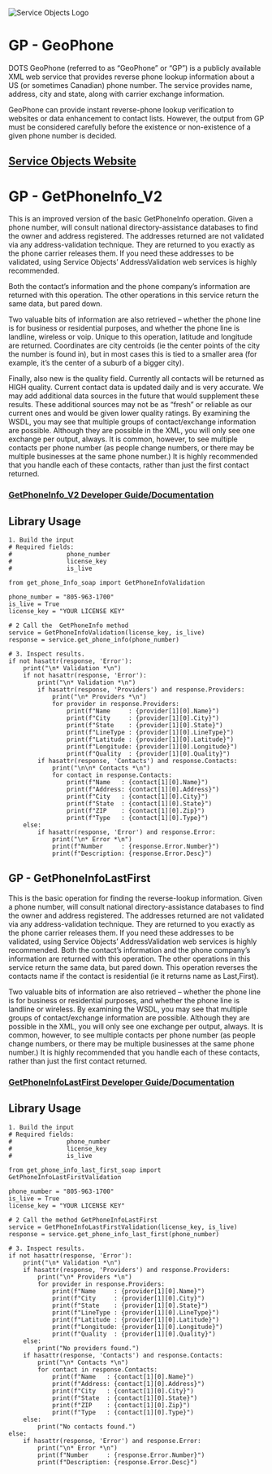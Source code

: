 ﻿![Service Objects Logo](https://www.serviceobjects.com/wp-content/uploads/2021/05/SO-Logo-with-TM.gif "Service Objects Logo")

# GP - GeoPhone 

DOTS GeoPhone (referred to as “GeoPhone” or “GP”) is a publicly available XML web service that provides reverse phone lookup information about a US (or sometimes Canadian) phone number. The service provides name, address, city and state, along with carrier exchange information.

GeoPhone can provide instant reverse-phone lookup verification to websites or data enhancement to contact lists. However, the output from GP must be considered carefully before the existence or non-existence of a given phone number is decided.

## [Service Objects Website](https://serviceobjects.com)

# GP - GetPhoneInfo_V2

This is an improved version of the basic GetPhoneInfo operation. Given a phone number, will consult national directory-assistance databases to find the owner and address registered. The addresses returned are not validated via any address-validation technique. They are returned to you exactly as the phone carrier releases them. If you need these addresses to be validated, using Service Objects’ AddressValidation web services is highly recommended. 

Both the contact’s information and the phone company’s information are returned with this operation. The other operations in this service return the same data, but pared down.

Two valuable bits of information are also retrieved – whether the phone line is for business or residential purposes, and whether the phone line is landline, wireless or voip. Unique to this operation, latitude and longitude are returned. Coordinates are city centroids (ie the center points of the city the number is found in), but in most cases this is tied to a smaller area (for example, it’s the center of a suburb of a bigger city).

Finally, also new is the quality field. Currently all contacts will be returned as HIGH quality. Current contact data is updated daily and is very accurate. We may add additional data sources in the future that would supplement these results. These additional sources may not be as “fresh” or reliable as our current ones and would be given lower quality ratings. By examining the WSDL, you may see that multiple groups of contact/exchange information are possible. Although they are possible in the XML, you will only see one exchange per output, always. It is common, however, to see multiple contacts per phone number (as people change numbers, or there may be multiple businesses at the same phone number.) It is highly recommended that you handle each of these contacts, rather than just the first contact returned.

### [GetPhoneInfo_V2 Developer Guide/Documentation](https://www.serviceobjects.com/docs/dots-geophone/gp-operations/gp-getphoneinfo_v2-recommended/)

## Library Usage

```
1. Build the input
# Required fields:
#               phone_number
#               license_key
#               is_live

from get_phone_Info_soap import GetPhoneInfoValidation

phone_number = "805-963-1700"
is_live = True
license_key = "YOUR LICENSE KEY"

# 2 Call the  GetPhoneInfo method
service = GetPhoneInfoValidation(license_key, is_live)
response = service.get_phone_info(phone_number)

# 3. Inspect results.
if not hasattr(response, 'Error'):
    print("\n* Validation *\n")
    if not hasattr(response, 'Error'):
        print("\n* Validation *\n")
        if hasattr(response, 'Providers') and response.Providers:
            print("\n* Providers *\n")
            for provider in response.Providers:
                print(f"Name     : {provider[1][0].Name}")
                print(f"City     : {provider[1][0].City}")
                print(f"State    : {provider[1][0].State}")
                print(f"LineType : {provider[1][0].LineType}")
                print(f"Latitude : {provider[1][0].Latitude}")
                print(f"Longitude: {provider[1][0].Longitude}")
                print(f"Quality  : {provider[1][0].Quality}")
        if hasattr(response, 'Contacts') and response.Contacts:
            print("\n\n* Contacts *\n")
            for contact in response.Contacts:
                print(f"Name   : {contact[1][0].Name}")
                print(f"Address: {contact[1][0].Address}")
                print(f"City   : {contact[1][0].City}")
                print(f"State  : {contact[1][0].State}")
                print(f"ZIP    : {contact[1][0].Zip}")
                print(f"Type   : {contact[1][0].Type}")
    else:
        if hasattr(response, 'Error') and response.Error:
            print("\n* Error *\n")
            print(f"Number     : {response.Error.Number}")
            print(f"Description: {response.Error.Desc}")
```

## GP - GetPhoneInfoLastFirst

This is the basic operation for finding the reverse-lookup information. Given a phone number, will consult national directory-assistance databases to find the owner and address registered. The addresses returned are not validated via any address-validation technique. They are returned to you exactly as the phone carrier releases them. If you need these addresses to be validated, using Service Objects’ AddressValidation web services is highly recommended. 
Both the contact’s information and the phone company’s information are returned with this operation. The other operations in this service return the same data, but pared down. This operation reverses the contacts name if the contact is residential (ie it returns name as Last,First).

Two valuable bits of information are also retrieved – whether the phone line is for business or residential purposes, and whether the phone line is landline or wireless. By examining the WSDL, you may see that multiple groups of contact/exchange information are possible. Although they are possible in the XML, you will only see one exchange per output, always. It is common, however, to see multiple contacts per phone number (as people change numbers, or there may be multiple businesses at the same phone number.) It is highly recommended that you handle each of these contacts, rather than just the first contact returned.

### [GetPhoneInfoLastFirst Developer Guide/Documentation](https://www.serviceobjects.com/docs/dots-geophone/gp-operations/gp-getphoneinfolastfirst/)

## Library Usage

```
1. Build the input
# Required fields:
#               phone_number
#               license_key
#               is_live

from get_phone_info_last_first_soap import GetPhoneInfoLastFirstValidation

phone_number = "805-963-1700"
is_live = True
license_key = "YOUR LICENSE KEY"

# 2 Call the method GetPhoneInfoLastFirst
service = GetPhoneInfoLastFirstValidation(license_key, is_live)
response = service.get_phone_info_last_first(phone_number)

# 3. Inspect results.   
if not hasattr(response, 'Error'):
    print("\n* Validation *\n")
    if hasattr(response, 'Providers') and response.Providers:
        print("\n* Providers *\n")
        for provider in response.Providers:
            print(f"Name     : {provider[1][0].Name}")
            print(f"City     : {provider[1][0].City}")
            print(f"State    : {provider[1][0].State}")
            print(f"LineType : {provider[1][0].LineType}")
            print(f"Latitude : {provider[1][0].Latitude}")
            print(f"Longitude: {provider[1][0].Longitude}")
            print(f"Quality  : {provider[1][0].Quality}")
    else:
        print("No providers found.")
    if hasattr(response, 'Contacts') and response.Contacts:
        print("\n* Contacts *\n")
        for contact in response.Contacts:
            print(f"Name   : {contact[1][0].Name}")
            print(f"Address: {contact[1][0].Address}")
            print(f"City   : {contact[1][0].City}")
            print(f"State  : {contact[1][0].State}")
            print(f"ZIP    : {contact[1][0].Zip}")
            print(f"Type   : {contact[1][0].Type}")
    else:
        print("No contacts found.")
else:
    if hasattr(response, 'Error') and response.Error:
        print("\n* Error *\n")
        print(f"Number     : {response.Error.Number}")
        print(f"Description: {response.Error.Desc}")
```